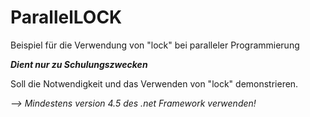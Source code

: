 # ParallelLOCK
Beispiel für die Verwendung von "lock" bei paralleler Programmierung

***Dient nur zu Schulungszwecken***

Soll die Notwendigkeit und das Verwenden von "lock" demonstrieren.

*-->  Mindestens version 4.5 des .net Framework verwenden!*
